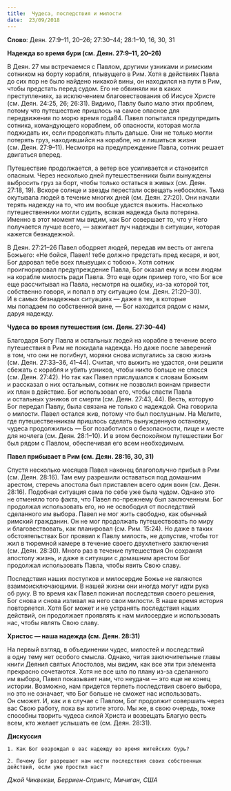 ```yaml
---
title:  Чудеса, последствия и милости
date:  23/09/2018
---
```


**Слово**: Деян. 27:9–11, 20–26; 27:30–44; 28:1–10, 16, 30, 31

**Надежда во время бури (см. Деян. 27:9–11, 20–26)**

В Деян. 27 мы встречаемся с Павлом, другими узниками и римским сотником на борту корабля, плывущего в Рим. Хотя в действиях Павла до сих пор не было найдено никакой вины, он находился на пути в Рим, чтобы предстать перед судом. Его не обвиняли ни в каких преступлениях, за исключением благовествования об Иисусе Христе (см. Деян. 24:25, 26; 26:31). Видимо, Павлу было мало этих проблем, потому что путешествие пришлось на самое опасное для передвижения по морю время года84. Павел попытался предупредить сотника, командующего кораблем, об опасности, которая могла поджидать их, если продолжать плыть дальше. Они не только могли потерять груз, находившийся на корабле, но и лишиться жизни (см. Деян. 27:9–11). Несмотря на предупреждение Павла, сотник решает двигаться вперед.

Путешествие продолжается, а ветер все усиливается и становится опасным. Через несколько дней путешественники были вынуждены выбросить груз за борт, чтобы только остаться в живых (см. Деян. 27:18, 19). Вскоре солнце и звезды перестали освещать небосклон. Тьма окутывала людей в течение многих дней (см. Деян. 27:20). Они начали терять надежду на то, что им вообще удастся выжить. Насколько путешественники могли судить, всякая надежда была потеряна. Именно в этот момент мы видим, как Бог совершает то, что у Него получается лучше всего, — зажигает луч надежды в ситуации, которая кажется безнадежной.

В Деян. 27:21–26 Павел ободряет людей, передав им весть от ангела Божьего: «Не бойся, Павел! тебе должно предстать пред кесаря, и вот, Бог даровал тебе всех плывущих с тобою». Хотя сотник проигнорировал предупреждение Павла, Бог оказал ему и всем людям на корабле милость ради Павла. Это еще один пример того, что Бог все еще рассчитывал на Павла, несмотря на ошибку, из-за которой тот, собственно говоря, и попал в эту ситуацию (см. Деян. 21:20–30). И в самых безнадежных ситуациях — даже в тех, в которые мы попадаем по собственной вине, — Бог находится рядом с нами, даруя надежду.

**Чудеса во время путешествия (см. Деян. 27:30–44)**

Благодаря Богу Павла и остальных людей на корабле в течение всего путешествия в Рим не покидала надежда. Но даже после заверений в том, что они не погибнут, моряки снова испугались за свою жизнь (см. Деян. 27:33–36, 41–44). Считая, что выжить не удастся, они решили сбежать с корабля и убить узников, чтобы никто больше не спасся (см. Деян. 27:42). Но так как Павел прислушался к словам Божьим и рассказал о них остальным, сотник не позволил воинам привести их план в действие. Бог использовал его, чтобы спасти Павла и остальных узников от смерти (см. Деян. 27:43, 44). Весть, которую Бог передал Павлу, была связана не только с надеждой. Она говорила о милости. Павел остался жив, потому что был послушным. На Мелите, где путешественникам пришлось сделать вынужденную остановку, чудеса продолжились — Бог позаботился о безопасности, пище и месте для ночлега (см. Деян. 28:1–10). И в этом беспокойном путешествии Бог был рядом с Павлом, обеспечивая его всем необходимым.

**Павел прибывает в Рим (см. Деян. 28:16, 30, 31)**

Спустя несколько месяцев Павел наконец благополучно прибыл в Рим (см. Деян. 28:16). Там ему разрешили оставаться под домашним арестом, стеречь апостола был приставлен всего один воин (см. Деян. 28:16). Подобная ситуация сама по себе уже была чудом. Однако это не отменяло того факта, что Павел по-прежнему был заключенным. Бог продолжал использовать его, но не освободил от последствий сделанного им выбора. Павел не мог жить свободно, как обычный римский гражданин. Он не мог продолжать путешествовать по миру и благовествовать, как планировал (см. Рим. 15:24). Но даже в таких обстоятельствах Бог проявил к Павлу милость, не допустив, чтобы тот жил в тюремной камере в течение своего двухлетнего заключения (см. Деян. 28:30). Много раз в течение путешествия Он сохранял апостолу жизнь, и даже в ситуации с домашним арестом Бог продолжал использовать Павла, чтобы явить Свою славу.

Последствия наших поступков и милосердие Божье не являются взаимоисключающими. В нашей жизни они иногда могут идти рука об руку. В то время как Павел пожинал последствия своего решения, Бог снова и снова изливал на него свои милости. В наше время история повторяется. Хотя Бог может и не устранять последствия наших действий, он продолжает проявлять к нам милосердие и использовать нас, чтобы являть Свою славу.

**Христос — наша надежда (см. Деян. 28:31)**

На первый взгляд, в объединении чудес, милостей и последствий в одну тему нет особого смысла. Однако, читая заключительные главы книги Деяния святых Апостолов, мы видим, как все эти три элемента прекрасно сочетаются. Хотя не все шло по плану из-за сделанного им выбора, Павел показывает нам, что неудачи — это еще не конец истории. Возможно, нам придется терпеть последствия своего выбора, но это не означает, что Бог больше не сможет нас использовать. Он сможет. И, как и в случае с Павлом, Бог продолжит совершать через вас Свою работу, пока вы хотите этого. Мы же, в свою очередь, тоже способны творить чудеса силой Христа и возвещать Благую весть всем, кто желает услышать ее (см. Деян. 28:31).

**Дискуссия**

`1.	Как Бог возрождал в вас надежду во время житейских бурь?`

`2.	Почему Бог разрешает нам нести последствия своих собственных действий, если уже простил нас?`

_Джой Чиквекви, Берриен-Спрингс, Мичиган, США_